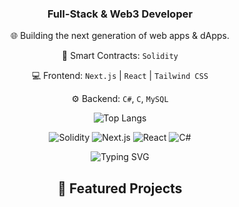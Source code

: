 <div align="center">
  
### Full-Stack & Web3 Developer
  🌐 Building the next generation of web apps & dApps.
  
  🤖 Smart Contracts: `Solidity`
  
  💻 Frontend: `Next.js` | `React` | `Tailwind CSS`
  
  ⚙️ Backend: `C#`, `C`, `MySQL`
  
  
  ![Top Langs](https://github-readme-stats.vercel.app/api/top-langs/?username=ZophiaWong&layout=compact&theme=radical)
  
  <p>
    <img src="https://img.shields.io/badge/Solidity-363636?style=for-the-badge&logo=solidity&logoColor=white" alt="Solidity" />
    <img src="https://img.shields.io/badge/Next.js-000000?style=for-the-badge&logo=next.js&logoColor=white" alt="Next.js" />
    <img src="https://img.shields.io/badge/React-20232A?style=for-the-badge&logo=react&logoColor=61DAFB" alt="React" />
    <img src="https://img.shields.io/badge/C%23-239120?style=for-the-badge&logo=c-sharp&logoColor=white" alt="C#" />
  </p>
  
  <div align="center">
    <img src="https://readme-typing-svg.demolab.com?font=Fira+Code&pause=1000&color=024EF7&width=280&lines=Full-Stack+Developer;Blockchain+Enthusiast;Open+Source+Contributor" alt="Typing SVG" />
  </div>
  
  <!-- 项目展示 -->
## 🚀 Featured Projects
<!--
<table>
  <tr>
    <td width="50%">
      <h3>Web3 DApp</h3>
      <p>A decentralized application built with Solidity and Next.js</p>
      <p>
        <img src="https://img.shields.io/badge/Solidity-✓-blue" />
        <img src="https://img.shields.io/badge/Next.js-✓-black" />
      </p>
    </td>
    <td width="50%">
      <h3>C# API</h3>
      <p>A RESTful API built with C# and .NET Core</p>
      <p>
        <img src="https://img.shields.io/badge/C%23-✓-green" />
        <img src="https://img.shields.io/badge/.NET-✓-purple" />
      </p>
    </td>
  </tr>
</table>
-->
</div>




